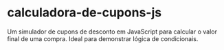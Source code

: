 # calculadora-de-cupons-js
Um simulador de cupons de desconto em JavaScript para calcular o valor final de uma compra. Ideal para demonstrar lógica de condicionais.
